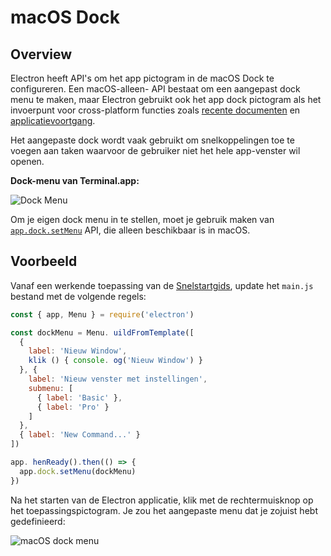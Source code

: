 # macOS Dock

## Overview

Electron heeft API's om het app pictogram in de macOS Dock te configureren. Een macOS-alleen- API bestaat om een aangepast dock menu te maken, maar Electron gebruikt ook het app dock pictogram als het invoerpunt voor cross-platform functies zoals [recente documenten](./recent-documents.md) en [applicatievoortgang](./progress-bar.md).

Het aangepaste dock wordt vaak gebruikt om snelkoppelingen toe te voegen aan taken waarvoor de gebruiker niet het hele app-venster wil openen.

__Dock-menu van Terminal.app:__

![Dock Menu](https://cloud.githubusercontent.com/assets/639601/5069962/6032658a-6e9c-11e4-9953-aa84006bdfff.png)

Om je eigen dock menu in te stellen, moet je gebruik maken van [`app.dock.setMenu`](../api/dock.md#docksetmenumenu-macos) API, die alleen beschikbaar is in macOS.

## Voorbeeld

Vanaf een werkende toepassing van de [Snelstartgids](quick-start.md), update het `main.js` bestand met de volgende regels:

```javascript
const { app, Menu } = require('electron')

const dockMenu = Menu. uildFromTemplate([
  {
    label: 'Nieuw Window',
    klik () { console. og('Nieuw Window') }
  }, {
    label: 'Nieuw venster met instellingen',
    submenu: [
      { label: 'Basic' },
      { label: 'Pro' }
    ]
  },
  { label: 'New Command...' }
])

app. henReady().then(() => {
  app.dock.setMenu(dockMenu)
})
```

Na het starten van de Electron applicatie, klik met de rechtermuisknop op het toepassingspictogram. Je zou het aangepaste menu dat je zojuist hebt gedefinieerd:

![macOS dock menu](../images/macos-dock-menu.png)
